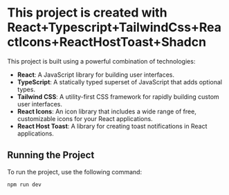 # This project is created with React+Typescript+TailwindCss+ReactIcons+ReactHostToast+Shadcn

This project is built using a powerful combination of technologies:

- **React**: A JavaScript library for building user interfaces.
- **TypeScript**: A statically typed superset of JavaScript that adds optional types.
- **Tailwind CSS**: A utility-first CSS framework for rapidly building custom user interfaces.
- **React Icons**: An icon library that includes a wide range of free, customizable icons for your React applications.
- **React Host Toast**: A library for creating toast notifications in React applications.

## Running the Project

To run the project, use the following command:

```bash
npm run dev
```
